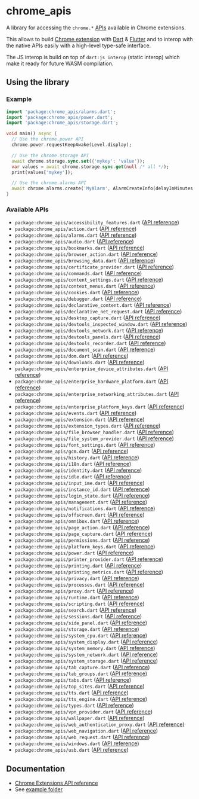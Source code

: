 # chrome_apis

A library for accessing the `chrome.*` [APIs](https://developer.chrome.com/docs/extensions/reference/) available in Chrome extensions.

This allows to build [Chrome extension](https://developer.chrome.com/docs/extensions/) with [Dart](https://dart.dev) & [Flutter](https://flutter.dev) and to interop with the native APIs easily with a high-level type-safe interface.

The JS interop is build on top of `dart:js_interop` (static interop) which make it ready for future WASM compilation.

## Using the library

### Example

```dart
import 'package:chrome_apis/alarms.dart';
import 'package:chrome_apis/power.dart';
import 'package:chrome_apis/storage.dart';

void main() async {
  // Use the chrome.power API
  chrome.power.requestKeepAwake(Level.display);

  // Use the chrome.storage API
  await chrome.storage.sync.set({'mykey': 'value'});
  var values = await chrome.storage.sync.get(null /* all */);
  print(values['mykey']);

  // Use the chrome.alarms API
  await chrome.alarms.create('MyAlarm', AlarmCreateInfo(delayInMinutes: 2));
}
```

### Available APIs

- `package:chrome_apis/accessibility_features.dart` ([API reference](https://developer.chrome.com/docs/extensions/reference/accessibilityFeatures/))
- `package:chrome_apis/action.dart` ([API reference](https://developer.chrome.com/docs/extensions/reference/action/))
- `package:chrome_apis/alarms.dart` ([API reference](https://developer.chrome.com/docs/extensions/reference/alarms/))
- `package:chrome_apis/audio.dart` ([API reference](https://developer.chrome.com/docs/extensions/reference/audio/))
- `package:chrome_apis/bookmarks.dart` ([API reference](https://developer.chrome.com/docs/extensions/reference/bookmarks/))
- `package:chrome_apis/browser_action.dart` ([API reference](https://developer.chrome.com/docs/extensions/reference/browserAction/))
- `package:chrome_apis/browsing_data.dart` ([API reference](https://developer.chrome.com/docs/extensions/reference/browsingData/))
- `package:chrome_apis/certificate_provider.dart` ([API reference](https://developer.chrome.com/docs/extensions/reference/certificateProvider/))
- `package:chrome_apis/commands.dart` ([API reference](https://developer.chrome.com/docs/extensions/reference/commands/))
- `package:chrome_apis/content_settings.dart` ([API reference](https://developer.chrome.com/docs/extensions/reference/contentSettings/))
- `package:chrome_apis/context_menus.dart` ([API reference](https://developer.chrome.com/docs/extensions/reference/contextMenus/))
- `package:chrome_apis/cookies.dart` ([API reference](https://developer.chrome.com/docs/extensions/reference/cookies/))
- `package:chrome_apis/debugger.dart` ([API reference](https://developer.chrome.com/docs/extensions/reference/debugger/))
- `package:chrome_apis/declarative_content.dart` ([API reference](https://developer.chrome.com/docs/extensions/reference/declarativeContent/))
- `package:chrome_apis/declarative_net_request.dart` ([API reference](https://developer.chrome.com/docs/extensions/reference/declarativeNetRequest/))
- `package:chrome_apis/desktop_capture.dart` ([API reference](https://developer.chrome.com/docs/extensions/reference/desktopCapture/))
- `package:chrome_apis/devtools_inspected_window.dart` ([API reference](https://developer.chrome.com/docs/extensions/reference/devtools_inspectedWindow/))
- `package:chrome_apis/devtools_network.dart` ([API reference](https://developer.chrome.com/docs/extensions/reference/devtools_network/))
- `package:chrome_apis/devtools_panels.dart` ([API reference](https://developer.chrome.com/docs/extensions/reference/devtools_panels/))
- `package:chrome_apis/devtools_recorder.dart` ([API reference](https://developer.chrome.com/docs/extensions/reference/devtools_recorder/))
- `package:chrome_apis/document_scan.dart` ([API reference](https://developer.chrome.com/docs/extensions/reference/documentScan/))
- `package:chrome_apis/dom.dart` ([API reference](https://developer.chrome.com/docs/extensions/reference/dom/))
- `package:chrome_apis/downloads.dart` ([API reference](https://developer.chrome.com/docs/extensions/reference/downloads/))
- `package:chrome_apis/enterprise_device_attributes.dart` ([API reference](https://developer.chrome.com/docs/extensions/reference/enterprise_deviceAttributes/))
- `package:chrome_apis/enterprise_hardware_platform.dart` ([API reference](https://developer.chrome.com/docs/extensions/reference/enterprise_hardwarePlatform/))
- `package:chrome_apis/enterprise_networking_attributes.dart` ([API reference](https://developer.chrome.com/docs/extensions/reference/enterprise_networkingAttributes/))
- `package:chrome_apis/enterprise_platform_keys.dart` ([API reference](https://developer.chrome.com/docs/extensions/reference/enterprise_platformKeys/))
- `package:chrome_apis/events.dart` ([API reference](https://developer.chrome.com/docs/extensions/reference/events/))
- `package:chrome_apis/extension.dart` ([API reference](https://developer.chrome.com/docs/extensions/reference/extension/))
- `package:chrome_apis/extension_types.dart` ([API reference](https://developer.chrome.com/docs/extensions/reference/extensionTypes/))
- `package:chrome_apis/file_browser_handler.dart` ([API reference](https://developer.chrome.com/docs/extensions/reference/fileBrowserHandler/))
- `package:chrome_apis/file_system_provider.dart` ([API reference](https://developer.chrome.com/docs/extensions/reference/fileSystemProvider/))
- `package:chrome_apis/font_settings.dart` ([API reference](https://developer.chrome.com/docs/extensions/reference/fontSettings/))
- `package:chrome_apis/gcm.dart` ([API reference](https://developer.chrome.com/docs/extensions/reference/gcm/))
- `package:chrome_apis/history.dart` ([API reference](https://developer.chrome.com/docs/extensions/reference/history/))
- `package:chrome_apis/i18n.dart` ([API reference](https://developer.chrome.com/docs/extensions/reference/i18n/))
- `package:chrome_apis/identity.dart` ([API reference](https://developer.chrome.com/docs/extensions/reference/identity/))
- `package:chrome_apis/idle.dart` ([API reference](https://developer.chrome.com/docs/extensions/reference/idle/))
- `package:chrome_apis/input_ime.dart` ([API reference](https://developer.chrome.com/docs/extensions/reference/input_ime/))
- `package:chrome_apis/instance_id.dart` ([API reference](https://developer.chrome.com/docs/extensions/reference/instanceId/))
- `package:chrome_apis/login_state.dart` ([API reference](https://developer.chrome.com/docs/extensions/reference/loginState/))
- `package:chrome_apis/management.dart` ([API reference](https://developer.chrome.com/docs/extensions/reference/management/))
- `package:chrome_apis/notifications.dart` ([API reference](https://developer.chrome.com/docs/extensions/reference/notifications/))
- `package:chrome_apis/offscreen.dart` ([API reference](https://developer.chrome.com/docs/extensions/reference/offscreen/))
- `package:chrome_apis/omnibox.dart` ([API reference](https://developer.chrome.com/docs/extensions/reference/omnibox/))
- `package:chrome_apis/page_action.dart` ([API reference](https://developer.chrome.com/docs/extensions/reference/pageAction/))
- `package:chrome_apis/page_capture.dart` ([API reference](https://developer.chrome.com/docs/extensions/reference/pageCapture/))
- `package:chrome_apis/permissions.dart` ([API reference](https://developer.chrome.com/docs/extensions/reference/permissions/))
- `package:chrome_apis/platform_keys.dart` ([API reference](https://developer.chrome.com/docs/extensions/reference/platformKeys/))
- `package:chrome_apis/power.dart` ([API reference](https://developer.chrome.com/docs/extensions/reference/power/))
- `package:chrome_apis/printer_provider.dart` ([API reference](https://developer.chrome.com/docs/extensions/reference/printerProvider/))
- `package:chrome_apis/printing.dart` ([API reference](https://developer.chrome.com/docs/extensions/reference/printing/))
- `package:chrome_apis/printing_metrics.dart` ([API reference](https://developer.chrome.com/docs/extensions/reference/printingMetrics/))
- `package:chrome_apis/privacy.dart` ([API reference](https://developer.chrome.com/docs/extensions/reference/privacy/))
- `package:chrome_apis/processes.dart` ([API reference](https://developer.chrome.com/docs/extensions/reference/processes/))
- `package:chrome_apis/proxy.dart` ([API reference](https://developer.chrome.com/docs/extensions/reference/proxy/))
- `package:chrome_apis/runtime.dart` ([API reference](https://developer.chrome.com/docs/extensions/reference/runtime/))
- `package:chrome_apis/scripting.dart` ([API reference](https://developer.chrome.com/docs/extensions/reference/scripting/))
- `package:chrome_apis/search.dart` ([API reference](https://developer.chrome.com/docs/extensions/reference/search/))
- `package:chrome_apis/sessions.dart` ([API reference](https://developer.chrome.com/docs/extensions/reference/sessions/))
- `package:chrome_apis/side_panel.dart` ([API reference](https://developer.chrome.com/docs/extensions/reference/sidePanel/))
- `package:chrome_apis/storage.dart` ([API reference](https://developer.chrome.com/docs/extensions/reference/storage/))
- `package:chrome_apis/system_cpu.dart` ([API reference](https://developer.chrome.com/docs/extensions/reference/system_cpu/))
- `package:chrome_apis/system_display.dart` ([API reference](https://developer.chrome.com/docs/extensions/reference/system_display/))
- `package:chrome_apis/system_memory.dart` ([API reference](https://developer.chrome.com/docs/extensions/reference/system_memory/))
- `package:chrome_apis/system_network.dart` ([API reference](https://developer.chrome.com/docs/extensions/reference/system_network/))
- `package:chrome_apis/system_storage.dart` ([API reference](https://developer.chrome.com/docs/extensions/reference/system_storage/))
- `package:chrome_apis/tab_capture.dart` ([API reference](https://developer.chrome.com/docs/extensions/reference/tabCapture/))
- `package:chrome_apis/tab_groups.dart` ([API reference](https://developer.chrome.com/docs/extensions/reference/tabGroups/))
- `package:chrome_apis/tabs.dart` ([API reference](https://developer.chrome.com/docs/extensions/reference/tabs/))
- `package:chrome_apis/top_sites.dart` ([API reference](https://developer.chrome.com/docs/extensions/reference/topSites/))
- `package:chrome_apis/tts.dart` ([API reference](https://developer.chrome.com/docs/extensions/reference/tts/))
- `package:chrome_apis/tts_engine.dart` ([API reference](https://developer.chrome.com/docs/extensions/reference/ttsEngine/))
- `package:chrome_apis/types.dart` ([API reference](https://developer.chrome.com/docs/extensions/reference/types/))
- `package:chrome_apis/vpn_provider.dart` ([API reference](https://developer.chrome.com/docs/extensions/reference/vpnProvider/))
- `package:chrome_apis/wallpaper.dart` ([API reference](https://developer.chrome.com/docs/extensions/reference/wallpaper/))
- `package:chrome_apis/web_authentication_proxy.dart` ([API reference](https://developer.chrome.com/docs/extensions/reference/webAuthenticationProxy/))
- `package:chrome_apis/web_navigation.dart` ([API reference](https://developer.chrome.com/docs/extensions/reference/webNavigation/))
- `package:chrome_apis/web_request.dart` ([API reference](https://developer.chrome.com/docs/extensions/reference/webRequest/))
- `package:chrome_apis/windows.dart` ([API reference](https://developer.chrome.com/docs/extensions/reference/windows/))
- `package:chrome_apis/usb.dart` ([API reference](https://developer.chrome.com/docs/extensions/reference/usb/))


## Documentation

* [Chrome Extensions API reference](https://developer.chrome.com/docs/extensions/reference/)
* See [example folder](https://github.com/xvrh/chrome.dart/tree/master/chrome_apis/example/)